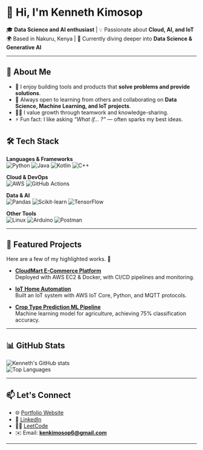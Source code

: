 # 👋 Hi, I'm Kenneth Kimosop  

🎓 **Data Science and AI enthusiast** | 💡 Passionate about **Cloud, AI, and IoT**  
🌍 Based in Nakuru, Kenya | 🌱 Currently diving deeper into **Data Science & Generative AI**  

---

## 🚀 About Me
- 🔭 I enjoy building tools and products that **solve problems and provide solutions**.  
- 🤝 Always open to learning from others and collaborating on **Data Science, Machine Learning, and IoT projects**.  
- 🧑‍🏫 I value growth through teamwork and knowledge-sharing.  
- ⚡ Fun fact: I like asking *“What if... ?”* — often sparks my best ideas.

## 🛠️ Tech Stack
**Languages & Frameworks**  
![Python](https://img.shields.io/badge/Python-3776AB?style=flat-square&logo=python&logoColor=white) 
![Java](https://img.shields.io/badge/Java-007396?style=flat-square&logo=java&logoColor=white) 
![Kotlin](https://img.shields.io/badge/Kotlin-0095D5?style=flat-square&logo=kotlin&logoColor=white) 
![C++](https://img.shields.io/badge/C++-00599C?style=flat-square&logo=cplusplus&logoColor=white)  

**Cloud & DevOps**  
![AWS](https://img.shields.io/badge/AWS-232F3E?style=flat-square&logo=amazon-aws&logoColor=white) 
![GitHub Actions](https://img.shields.io/badge/GitHub_Actions-2088FF?style=flat-square&logo=github-actions&logoColor=white)  

**Data & AI**  
![Pandas](https://img.shields.io/badge/Pandas-150458?style=flat-square&logo=pandas&logoColor=white) 
![Scikit-learn](https://img.shields.io/badge/Scikit--learn-F7931E?style=flat-square&logo=scikit-learn&logoColor=white) 
![TensorFlow](https://img.shields.io/badge/TensorFlow-FF6F00?style=flat-square&logo=tensorflow&logoColor=white)  

**Other Tools**  
![Linux](https://img.shields.io/badge/Linux-FCC624?style=flat-square&logo=linux&logoColor=black) 
![Arduino](https://img.shields.io/badge/Arduino-00979D?style=flat-square&logo=arduino&logoColor=white) 
![Postman](https://img.shields.io/badge/Postman-FF6C37?style=flat-square&logo=postman&logoColor=white)  

---

## 🌟 Featured Projects
Here are a few of my highlighted works. 🚀

- **[CloudMart E-Commerce Platform](https://github.com/kennethkimosop/cloudmart)**  
  Deployed with AWS EC2 & Docker, with CI/CD pipelines and monitoring.  

- **[IoT Home Automation](https://github.com/kennethkimosop/iot-home-automation)**  
  Built an IoT system with AWS IoT Core, Python, and MQTT protocols.  

- **[Crop Type Prediction ML Pipeline](https://github.com/kennethkimosop/crop-ml-pipeline)**  
  Machine learning model for agriculture, achieving 75% classification accuracy.  

---

## 📊 GitHub Stats
![Kenneth's GitHub stats](https://github-readme-stats.vercel.app/api?username=kennethkimosop&show_icons=true&theme=radical)  
![Top Languages](https://github-readme-stats.vercel.app/api/top-langs/?username=kennethkimosop&layout=compact&theme=radical)  

---

## 📫 Let's Connect
- 🌐 [Portfolio Website](http://kennethkim-onrender.com)  
- 💼 [LinkedIn](https://www.linkedin.com/in/kenneth-kimosop-71a102267/)  
- 🧑‍💻 [LeetCode](https://leetcode.com/u/HMp0ObZigI/)  
- ✉️ Email: **kenkimosop6@gmail.com**

---
